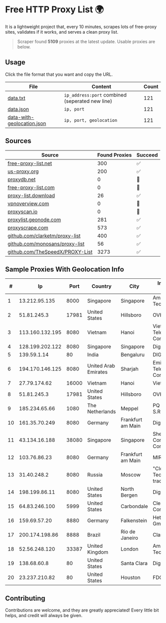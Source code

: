 
# Free HTTP Proxy List 🌍

It is a lightweight project that, every 10 minutes, scrapes lots of free-proxy sites, validates if it works, and serves a clean proxy list.


> Scraper found **5109** proxies at the latest update. Usable proxies are below.

## Usage

Click the file format that you want and copy the URL.


|File|Content|Count|
|----|-------|-----|
|[data.txt](https://raw.githubusercontent.com/themiralay/Proxy-List-World/master/data.txt)|`ip_address:port` combined (seperated new line)|121|
|[data.json](https://raw.githubusercontent.com/themiralay/Proxy-List-World/master/data.json)|`ip, port`|121|
|[data-with-geolocation.json](https://raw.githubusercontent.com/themiralay/Proxy-List-World/master/data-with-geolocation.json)|`ip, port, geolocation`|121|

## Sources

|Source|Found Proxies|Succeed|
|------|-------------|-------|
|[free-proxy-list.net](https://free-proxy-list.net)|300|✅|
|[us-proxy.org](https://www.us-proxy.org)|200|✅|
|[proxydb.net](http://proxydb.net)|0|🚫|
|[free-proxy-list.com](https://free-proxy-list.com/?page=&port=&type%5B%5D=http&type%5B%5D=https&up_time=0&search=Search)|0|🚫|
|[proxy-list.download](https://www.proxy-list.download/HTTP)|26|✅|
|[vpnoverview.com](https://vpnoverview.com/privacy/anonymous-browsing/free-proxy-servers)|0|🚫|
|[proxyscan.io](https://www.proxyscan.io)|0|🚫|
|[proxylist.geonode.com](https://proxylist.geonode.com/api/proxy-list?limit=300&page=1&sort_by=lastChecked&sort_type=desc&protocols=http,https)|281|✅|
|[proxyscrape.com](https://api.proxyscrape.com/v2/?request=displayproxies&protocol=http&timeout=10000&country=all&ssl=all&anonymity=all)|573|✅|
|[github.com/clarketm/proxy-list](https://raw.githubusercontent.com/clarketm/proxy-list/master/proxy-list-raw.txt)|400|✅|
|[github.com/monosans/proxy-list](https://raw.githubusercontent.com/monosans/proxy-list/main/proxies/http.txt)|56|✅|
|[github.com/TheSpeedX/PROXY-List](https://raw.githubusercontent.com/TheSpeedX/PROXY-List/master/http.txt)|3273|✅|


## Sample Proxies With Geolocation Info

|#|Ip|Port|Country|City|Internet Service Provider|
|-|--|----|-------|----|-------------------------|
|1|13.212.95.135|8000|Singapore|Singapore|Amazon Technologies Inc.|
|2|51.81.245.3|17981|United States|Hillsboro|OVH SAS|
|3|113.160.132.195|8080|Vietnam|Hanoi|VietNam Post and Telecom Corporation|
|4|128.199.202.122|8080|Singapore|Singapore|DigitalOcean, LLC|
|5|139.59.1.14|80|India|Bengaluru|DIGITALOCEAN|
|6|194.170.146.125|8080|United Arab Emirates|Sharjah|Emirates Telecommunications Corporation|
|7|27.79.174.62|16000|Vietnam|Hanoi|Viettel Corporation|
|8|51.81.245.3|17981|United States|Hillsboro|OVH SAS|
|9|185.234.65.66|1080|The Netherlands|Meppel|PQ HOSTING PLUS S.R.L.|
|10|161.35.70.249|8080|Germany|Frankfurt am Main|DigitalOcean, LLC|
|11|43.134.16.188|38080|Singapore|Singapore|Shenzhen Tencent Computer Systems Company Limited|
|12|103.76.86.23|8080|Germany|Frankfurt am Main|MIRhosting B.V.|
|13|31.40.248.2|8080|Russia|Moscow|"Cloud Technologies" LLC trading as Cloud.ru|
|14|198.199.86.11|8080|United States|North Bergen|DigitalOcean, LLC|
|15|64.83.246.100|5999|United States|Carbondale|Clearwave Communications|
|16|159.69.57.20|8880|Germany|Falkenstein|Hetzner Online GmbH|
|17|200.174.198.86|8888|Brazil|Rio de Janeiro|Claro S.A|
|18|52.56.248.120|33387|United Kingdom|London|Amazon Technologies Inc.|
|19|138.68.60.8|80|United States|Santa Clara|DigitalOcean, LLC|
|20|23.237.210.82|80|United States|Houston|FDCservers.net|



## Contributing

Contributions are welcome, and they are greatly appreciated! Every
little bit helps, and credit will always be given.

